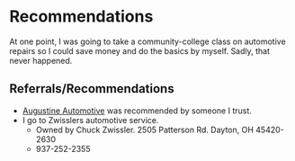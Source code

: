 # Recommendations

At one point, I was going to take a community-college class on automotive repairs so I could save money and do the basics by myself. Sadly, that never happened.

## Referrals/Recommendations

* [Augustine Automotive](https://www.augustineautomotive.com) was recommended by someone I trust.
* I go to Zwisslers automotive service.
  * Owned by Chuck Zwissler. 2505 Patterson Rd. Dayton, OH 45420-2630
  * 937-252-2355
